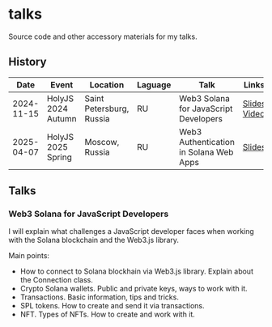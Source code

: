 # talks

Source code and other accessory materials for my talks.

## History

| Date | Event | Location | Laguage | Talk | Links |
|------|-------|----------|---------|------|-------|
| 2024-11-15 | HolyJS 2024 Autumn | Saint Petersburg, Russia | RU | Web3 Solana for JavaScript Developers | [Slides](https://squidex.jugru.team/api/assets/srm/a432fc24-7f4d-44f1-8f84-3582b773d996/holyjs-osens-2024-prezentaciya.pdf) [Video](https://youtu.be/vA5O5baY6us?feature=shared) |
| 2025-04-07 | HolyJS 2025 Spring | Moscow, Russia | RU | Web3 Authentication in Solana Web Apps | [Slides](https://squidex.jugru.team/api/assets/srm/f205ca55-8449-49c2-9663-bdded57ad654/web3-autentifikaciya-v-veb-prilozheniyah-na-primere-solana.pdf) 

## Talks
### Web3 Solana for JavaScript Developers
I will explain what challenges a JavaScript developer faces when working with the Solana blockchain and the Web3.js library.

Main points:
- How to connect to Solana blockhain via Web3.js library. Explain about the Connection class.
- Crypto Solana wallets. Public and private keys, ways to work with it.
- Transactions. Basic information, tips and tricks. 
- SPL tokens. How to create and send it via transactions.
- NFT. Types of NFTs. How to create and work with it.
